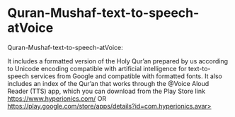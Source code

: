 # Quran-Mushaf-text-to-speech-atVoice
Quran-Mushaf-text-to-speech-atVoice:

It includes a formatted version of the Holy Qur’an prepared by us according to Unicode encoding compatible with artificial intelligence for text-to-speech services from Google and compatible with formatted fonts. It also includes an index of the Qur’an that works through the @Voice Aloud Reader (TTS) app, which you can download from the Play Store link  https://www.hyperionics.com/ OR https://play.google.com/store/apps/details?id=com.hyperionics.avar>
